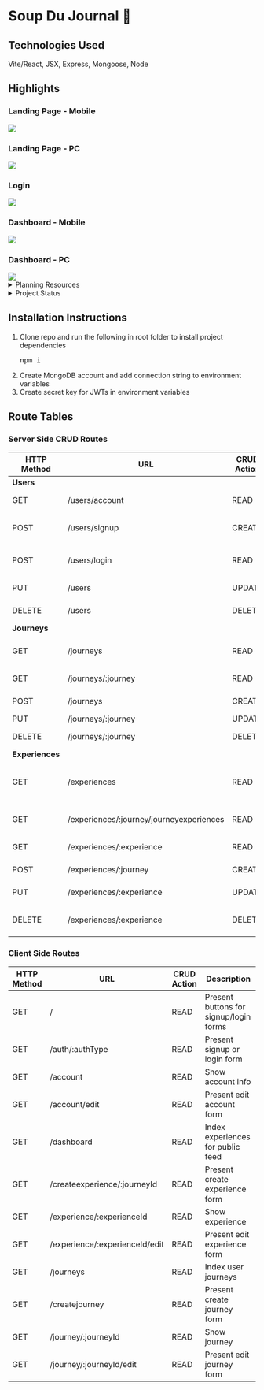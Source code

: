 # Soup Du Journal 🍜
## Technologies Used
Vite/React, JSX, Express, Mongoose, Node

## Highlights
### Landing Page - Mobile
<img src="./public/landing-mobile.jpg">

### Landing Page - PC
<img src="./public/landing-pc.jpg">

### Login
<img src="./public/login.jpg">

### Dashboard - Mobile
<img src="./public/dash-mobile.jpg">

### Dashboard - PC
<img src="./public/dash-pc.jpg">

<details>
    <summary>Planning Resources</summary>
    <h1>User Stories</h1>
    <ul>
        <li>As a user, I want to create journals and entries for my journals.</li>
        <li>As a user, I want all my journaling to be accessible from my PC or phone.</li>
        <li>As a user, I want to organize journal entries by broader categories of my own choosing.</li>
        <li>As a user, I want to view other people's journal entries.</li>
    </ul>
    <h1>ERD</h1>
    <img src="./public/ERD.png" width="">
    <h1>Wireframes</h1>
    <h3>Signup/Login</h3>
    <img src="./public/signup.png" width="">
    <h3>User Dashboard</h3>
    <img src="./public/index.png" width="">
    <h3>Create Journal or Experience</h3>
    <img src="./public/create.png" width="">
    <h3>Show Journal or Experience</h3>
    <img src="./public/show.png" width="">
</details>
<details>
    <summary>Project Status</summary>
    <h2>Unsolved Problems and Development Hurdles</h2>
    <ul>
        <li>Need to implement conditionally rendered edit/create/delete buttons/routes</li>
    </ul>
    <h2>Next Steps</h2>
    <ul>
        </li>Implement FTP to allow users to upload photos</li>
        </li>Implement keyword search feature</li>
    </ul>
</details>

## Installation Instructions
<ol>
    <li>Clone repo and run the following in root folder to install project dependencies<pre>npm i</pre></li>
    <li>Create MongoDB account and add connection string to environment variables</li>
    <li>Create secret key for JWTs in environment variables</li>
</ol>

## Route Tables
### Server Side CRUD Routes
| **HTTP Method** | **URL** | **CRUD Action** | **Description** |
| --- | --- | --- | --- |
| **Users** |
| GET | /users/account | READ | Show user account info |
| POST | /users/signup | CREATE | Create new user account |
| POST | /users/login | READ | Authenticate login credentials |
| PUT | /users | UPDATE | Edit user account info |
| DELETE | /users | DELETE | Delete user account |
| **Journeys** |
| GET | /journeys | READ | Index journeys per user |
| GET | /journeys/:journey | READ | Show journey |
| POST | /journeys| CREATE | Create journey |
| PUT | /journeys/:journey | UPDATE | Edit journey |
| DELETE | /journeys/:journey | DELETE | Delete journey |
| **Experiences** |
| GET | /experiences | READ | Index experiences for public feed |
| GET | /experiences/:journey/journeyexperiences | READ | Index experiences per journey |
| GET | /experiences/:experience | READ | Show experience |
| POST | /experiences/:journey | CREATE | Create experience |
| PUT | /experiences/:experience | UPDATE | Edit experience |
| DELETE | /experiences/:experience | DELETE | Delete existing experience |

### Client Side Routes
| **HTTP Method** | **URL** | **CRUD Action** | **Description** |
| --- | --- | --- | --- |
| GET | / | READ | Present buttons for signup/login forms |
| GET | /auth/:authType | READ | Present signup or login form |
| GET | /account | READ | Show account info |
| GET | /account/edit | READ | Present edit account form |
| GET | /dashboard | READ | Index experiences for public feed |
| GET | /createexperience/:journeyId | READ | Present create experience form |
| GET | /experience/:experienceId | READ | Show experience |
| GET | /experience/:experienceId/edit | READ | Present edit experience form |
| GET | /journeys | READ | Index user journeys |
| GET | /createjourney | READ | Present create journey form |
| GET | /journey/:journeyId | READ | Show journey |
| GET | /journey/:journeyId/edit | READ | Present edit journey form |